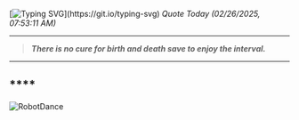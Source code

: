 [![Typing SVG](https://readme-typing-svg.herokuapp.com?font=Press+Start+2P&color=C2F784&size=35&width=900&height=100&lines=Hello+World%2C+I'm+Hung+!)](https://git.io/typing-svg) 
_Quote Today (02/26/2025, 07:53:11 AM)_
___
>**_There is no cure for birth and death save to enjoy the interval._**
___

## __**__**

![RobotDance](src/assets/images/robot-dancing-dribble.gif?style=center)
